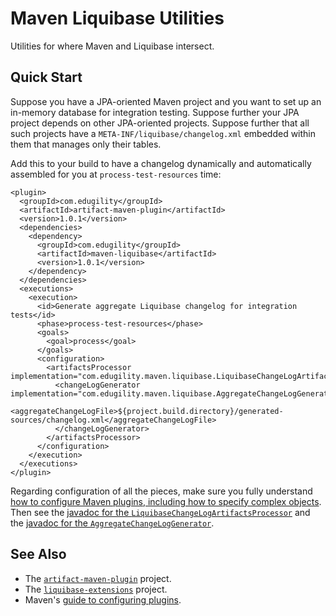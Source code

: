 Maven Liquibase Utilities
=========================

Utilities for where Maven and Liquibase intersect.

## Quick Start ##

Suppose you have a JPA-oriented Maven project and you want to set up
an in-memory database for integration testing.  Suppose further your
JPA project depends on other JPA-oriented projects.  Suppose further
that all such projects have a `META-INF/liquibase/changelog.xml`
embedded within them that manages only their tables.

Add this to your build to have a changelog dynamically and
automatically assembled for you at `process-test-resources` time:

    <plugin>
      <groupId>com.edugility</groupId>
      <artifactId>artifact-maven-plugin</artifactId>
      <version>1.0.1</version>
      <dependencies>
        <dependency>
          <groupId>com.edugility</groupId>
          <artifactId>maven-liquibase</artifactId>
          <version>1.0.1</version>
        </dependency>
      </dependencies>
      <executions>
        <execution>
          <id>Generate aggregate Liquibase changelog for integration tests</id>
          <phase>process-test-resources</phase>
          <goals>
            <goal>process</goal>
          </goals>
          <configuration>
            <artifactsProcessor implementation="com.edugility.maven.liquibase.LiquibaseChangeLogArtifactsProcessor">
              <changeLogGenerator implementation="com.edugility.maven.liquibase.AggregateChangeLogGenerator">
                <aggregateChangeLogFile>${project.build.directory}/generated-sources/changelog.xml</aggregateChangeLogFile>
              </changeLogGenerator>
            </artifactsProcessor>
          </configuration>
        </execution>
      </executions>
    </plugin>

Regarding configuration of all the pieces, make sure you fully understand
[how to configure Maven plugins, including how to specify complex objects][3].
Then see the
[javadoc for the `LiquibaseChangeLogArtifactsProcessor`][2] and the
[javadoc for the `AggregateChangeLogGenerator`][1].

## See Also ##

 * The
   [`artifact-maven-plugin`](http://ljnelson.github.io/artifact-maven-plugin)
   project. 
 * The
   [`liquibase-extensions`](http://ljnelson.github.io/liquibase-extensions)
   project.
 * Maven's
   [guide to configuring plugins][3].

[1]: http://ljnelson.github.io/maven-liquibase/apidocs/com/edugility/maven/liquibase/AggregateChangeLogGenerator.html
[2]: http://ljnelson.github.io/maven-liquibase/apidocs/com/edugility/maven/liquibase/LiquibaseChangeLogArtifactsProcessor.html
[3]: http://maven.apache.org/guides/mini/guide-configuring-plugins.html#Mapping_Complex_Objects
